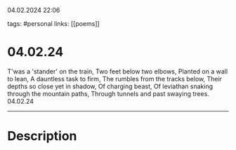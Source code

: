 04.02.2024 22:06

tags: #personal
links: [[poems]]

# 04.02.24

T'was a 'stander' on the train,
Two feet below two elbows,
Planted on a wall to lean,
A dauntless task to firm,
The rumbles from the tracks below,
Their depths so close yet in shadow,
Of charging beast,
Of leviathan snaking through the mountain paths,
Through tunnels and past swaying trees.
04.02.24

---

# Description

